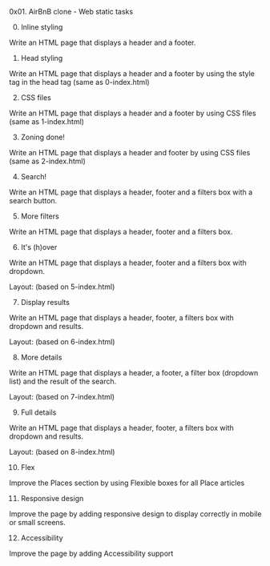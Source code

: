 0x01. AirBnB clone - Web static tasks

0. Inline styling

Write an HTML page that displays a header and a footer.

1. Head styling

Write an HTML page that displays a header and a footer by using the style tag in the head tag (same as 0-index.html)

2. CSS files

Write an HTML page that displays a header and a footer by using CSS files (same as 1-index.html)

3. Zoning done!

Write an HTML page that displays a header and footer by using CSS files (same as 2-index.html)

4. Search!

Write an HTML page that displays a header, footer and a filters box with a search button.

5. More filters

Write an HTML page that displays a header, footer and a filters box.

6. It's (h)over

Write an HTML page that displays a header, footer and a filters box with dropdown.

Layout: (based on 5-index.html)

7. Display results

Write an HTML page that displays a header, footer, a filters box with dropdown and results.

Layout: (based on 6-index.html)

8. More details

Write an HTML page that displays a header, a footer, a filter box (dropdown list) and the result of the search.

Layout: (based on 7-index.html)

9. Full details

Write an HTML page that displays a header, footer, a filters box with dropdown and results.

Layout: (based on 8-index.html)

10. Flex

Improve the Places section by using Flexible boxes for all Place articles

11. Responsive design

Improve the page by adding responsive design to display correctly in mobile or small screens.

12. Accessibility

Improve the page by adding Accessibility support
